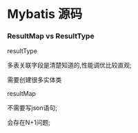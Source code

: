 # Mybatis 源码



### ResultMap vs ResultType

resultType 

多表关联字段是清楚知道的,性能调优比较直观;

需要创建很多实体类

resultMap

不需要写json语句;

会存在N+1问题;

